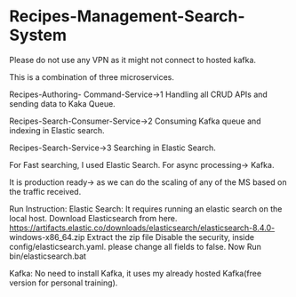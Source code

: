 # Recipes-Management-Search-System
Please do not use any VPN as it might not connect to hosted kafka.

This is a combination of three microservices.

Recipes-Authoring- Command-Service→1 Handling all CRUD APIs and sending data to Kaka Queue.

Recipes-Search-Consumer-Service→2 Consuming Kafka queue and indexing in Elastic search.

Recipes-Search-Service→3 Searching in Elastic Search.

For Fast searching, I used Elastic Search.
For async processing→ Kafka.

It is production ready→ as we can do the scaling of any of the MS based on the traffic received.

Run Instruction:
Elastic Search:
It requires running an elastic search on the local host.
Download Elasticsearch from here. https://artifacts.elastic.co/downloads/elasticsearch/elasticsearch-8.4.0-
windows-x86_64.zip
Extract the zip file
Disable the security, inside config/elasticsearch.yaml. please change all fields to false.
Now Run bin/elasticsearch.bat

Kafka: No need to install Kafka, it uses my already hosted Kafka(free version for personal training).


